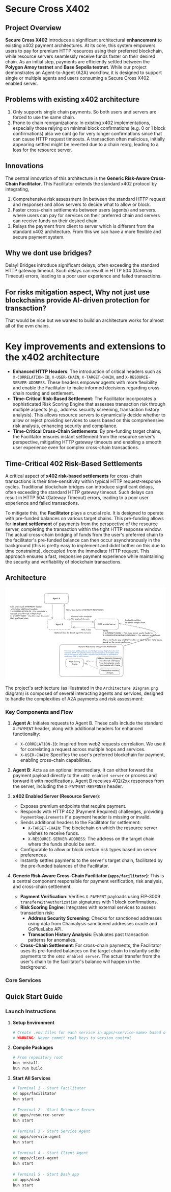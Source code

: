 # Secure Cross X402

## Project Overview

**Secure Cross X402** introduces a significant architectural **enhancement** to existing x402 payment architectures. At its core, this system empowers users to pay for premium HTTP resources using their preferred blockchain, while resource servers seamlessly receive funds faster on their desired chain. As an initial step, payments are efficiently settled between the **Polygon Amoy testnet** and **Base Sepolia testnet**. While our project demonstrates an Agent-to-Agent (A2A) workflow, it is designed to support single or multiple agents and users consuming a Secure Cross X402 enabled server.

## Problems with existing x402 architecture
1. Only supports single chain payments. So both users and servers are forced to use the same chain.
2. Prone to chain reorganizations: In existing x402 implementations, especially those relying on minimal block confirmations (e.g. 0 or 1 block confirmations) also we cant go for very longer confirmations since that can cause HTTP request timeouts. A transaction often malicious, initially appearing settled might be reverted due to a chain reorg, leading to a loss for the resource server.

## Innovations

The central innovation of this architecture is the **Generic Risk-Aware Cross-Chain Facilitator**. 
This Facilitator extends the standard x402 protocol by integrating, 
1. Comprehensive risk assessment (in between the standard HTTP request and response) and allow servers to decide what to allow or block. 
2. Faster cross-chain settlements between users (agents) and servers. where users can pay for services on their preferred chain and servers can receive funds on their desired chain.
3. Relays the payment from client to server which is different from the standard x402 architecture. From this we can have a more flexible and secure payment system.

## Why we dont use bridges?

Delay!
Bridges introduce significant delays, often exceeding the standard HTTP gateway timeout. Such delays can result in HTTP 504 (Gateway Timeout) errors, leading to a poor user experience and failed transactions.

## For risks mitigation aspect, Why not just use blockchains provide AI-driven protection for transaction?

That would be nice but we wanted to build an architecture works for almost all of the evm chains.

# Key improvements and extensions to the x402 architecture

* **Enhanced HTTP Headers**: The introduction of critical headers such as `X-CORRELATION-ID`, `X-USER-CHAIN`, `X-TARGET-CHAIN`, and `X-RESOURCE-SERVER-ADDRESS`. These headers empower agents with more flexibility and enable the Facilitator to make informed decisions regarding cross-chain routing and settlement.
* **Time-Critical Risk-Based Settlement**: The Facilitator incorporates a sophisticated Risk Scoring Engine that assesses transaction risk through multiple aspects (e.g., address security screening, transaction history analysis). This allows resource servers to dynamically decide whether to allow or reject providing services to users based on this comprehensive risk analysis, enhancing security and compliance.
* **Time-Critical Cross-Chain Settlements**: By pre-funding target chains, the Facilitator ensures instant settlement from the resource server's perspective, mitigating HTTP gateway timeouts and enabling a smooth user experience even for complex cross-chain transactions.

## Time-Critical 402 Risk-Based Settlements

A critical aspect of **x402 risk-based settlements** for cross-chain transactions is their time-sensitivity within typical HTTP request-response cycles. Traditional blockchain bridges can introduce significant delays, often exceeding the standard HTTP gateway timeout. Such delays can result in HTTP 504 (Gateway Timeout) errors, leading to a poor user experience and failed transactions.

To mitigate this, the **Facilitator** plays a crucial role. It is designed to operate with pre-funded balances on various target chains. This pre-funding allows for **instant settlement** of payments from the perspective of the resource server, completing the transaction within the tight HTTP response window. The actual cross-chain bridging of funds from the user's preferred chain to the facilitator's pre-funded balance can then occur asynchronously in the background (this is pretty easy to implement and didnt bother on this due to time constraints), decoupled from the immediate HTTP request. This approach ensures a fast, responsive payment experience while maintaining the security and verifiability of blockchain transactions.

## Architecture

![Architecture Diagram](Architecture%20Diagram.png)

The project's architecture (as illustrated in the `Architecture Diagram.png` diagram) is composed of several interacting agents and services, designed to handle the complexities of A2A payments and risk assessment:

### **Key Components and Flow**

1.  **Agent A**: Initiates requests to Agent B. These calls include the standard `X-PAYMENT` header, along with additional headers for enhanced functionality:
    *   `X-CORRELATION-ID`: Inspired from web2 requests correlation. We use it for correlating a request across multiple hops and services.
    *   `X-USER-CHAIN`: Specifies the user's preferred blockchain for payment, enabling cross-chain capabilities.

2.  **Agent B**: Acts as an optional intermediary. It can either forward the payment payload directly to the `x402 enabled server` or process and forward it with modifications. Agent B receives 402/2xx responses from the server, including the `X-PAYMENT-RESPONSE` header.

3.  **x402 Enabled Server (Resource Server)**:
    *   Exposes premium endpoints that require payment.
    *   Responds with HTTP 402 (Payment Required) challenges, providing `PaymentRequirements` if a payment header is missing or invalid.
    *   Sends additional headers to the Facilitator for settlement:
        *   `X-TARGET-CHAIN`: The blockchain on which the resource server wishes to receive funds.
        *   `X-RESOURCE-SERVER-ADDRESS`: The address on the target chain where the funds should be sent.
    *   Configurable to allow or block certain risk types based on server preferences.
    *   Instantly settles payments to the server's target chain, facilitated by the pre-funded balances of the Facilitator.

4.  **Generic Risk-Aware Cross-Chain Facilitator (`apps/facilitator`)**: This is a central component responsible for payment verification, risk analysis, and cross-chain settlement.
    *   **Payment Verification**: Verifies `X-PAYMENT` payloads using EIP-3009 `transferWithAuthorization` signatures with 1 block confirmations.
    *   **Risk Scoring Engine**: Integrates with external services to assess transaction risk:
        *   **Address Security Screening**: Checks for sanctioned addresses using data from Chainalysis sanctioned addresses oracle and GoPlusLabs API.
        *   **Transaction History Analysis**: Evaluates past transaction patterns for anomalies.
    *   **Cross-Chain Settlement**: For cross-chain payments, the Facilitator uses its pre-funded balances on the target chain to instantly settle payments to the `x402 enabled server`. The actual transfer from the user's chain to the facilitator's balance will happen in the background.

### **Core Services**

## Quick Start Guide

### Launch Instructions

1.  **Setup Environment**
    ```bash
    # Create .env files for each service in apps/<service-name> based on env.example
    # WARNING: Never commit real keys to version control
    ```

2.  **Compile Packages**
    ```bash
    # From repository root
    bun install
    bun run build
    ```

3.  **Start All Services**

    ```bash
    # Terminal 1 - Start Facilitator
    cd apps/facilitator
    bun start

    # Terminal 2 - Start Resource Server
    cd apps/resource-server
    bun start

    # Terminal 3 - Start Service Agent
    cd apps/service-agent
    bun start

    # Terminal 4 - Start Client Agent
    cd apps/client-agent
    bun start

    # Terminal 5 - Start Dash app
    cd apps/dash
    bun start
    ```